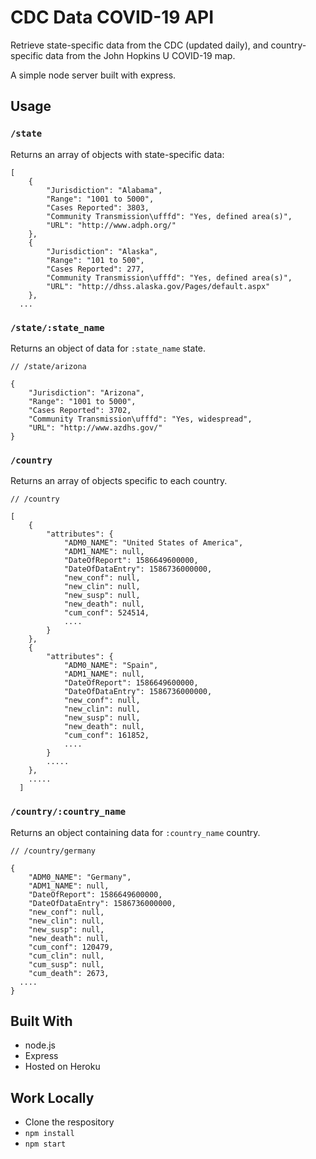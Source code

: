 # CDC Data COVID-19 API

Retrieve state-specific data from the CDC (updated daily), and country-specific data from the John Hopkins U COVID-19 map.  

A simple node server built with express.

## Usage

### `/state`

Returns an array of objects with state-specific data:

```
[
    {
        "Jurisdiction": "Alabama",
        "Range": "1001 to 5000",
        "Cases Reported": 3803,
        "Community Transmission\ufffd": "Yes, defined area(s)",
        "URL": "http://www.adph.org/"
    },
    {
        "Jurisdiction": "Alaska",
        "Range": "101 to 500",
        "Cases Reported": 277,
        "Community Transmission\ufffd": "Yes, defined area(s)",
        "URL": "http://dhss.alaska.gov/Pages/default.aspx"
    },
  ...
```

### `/state/:state_name`

Returns an object of data for `:state_name` state.

```
// /state/arizona

{
    "Jurisdiction": "Arizona",
    "Range": "1001 to 5000",
    "Cases Reported": 3702,
    "Community Transmission\ufffd": "Yes, widespread",
    "URL": "http://www.azdhs.gov/"
}
```

### `/country`

Returns an array of objects specific to each country.

```
// /country

[
    {
        "attributes": {
            "ADM0_NAME": "United States of America",
            "ADM1_NAME": null,
            "DateOfReport": 1586649600000,
            "DateOfDataEntry": 1586736000000,
            "new_conf": null,
            "new_clin": null,
            "new_susp": null,
            "new_death": null,
            "cum_conf": 524514,
            ....
        }
    },
    {
        "attributes": {
            "ADM0_NAME": "Spain",
            "ADM1_NAME": null,
            "DateOfReport": 1586649600000,
            "DateOfDataEntry": 1586736000000,
            "new_conf": null,
            "new_clin": null,
            "new_susp": null,
            "new_death": null,
            "cum_conf": 161852,
            ....
        }
        .....
    },
    .....
  ]
```

### `/country/:country_name`

Returns an object containing data for `:country_name` country.

```
// /country/germany

{
    "ADM0_NAME": "Germany",
    "ADM1_NAME": null,
    "DateOfReport": 1586649600000,
    "DateOfDataEntry": 1586736000000,
    "new_conf": null,
    "new_clin": null,
    "new_susp": null,
    "new_death": null,
    "cum_conf": 120479,
    "cum_clin": null,
    "cum_susp": null,
    "cum_death": 2673,
  ....
}
```

## Built With
- node.js
- Express
- Hosted on Heroku

## Work Locally

- Clone the respository
- `npm install`
- `npm start`
